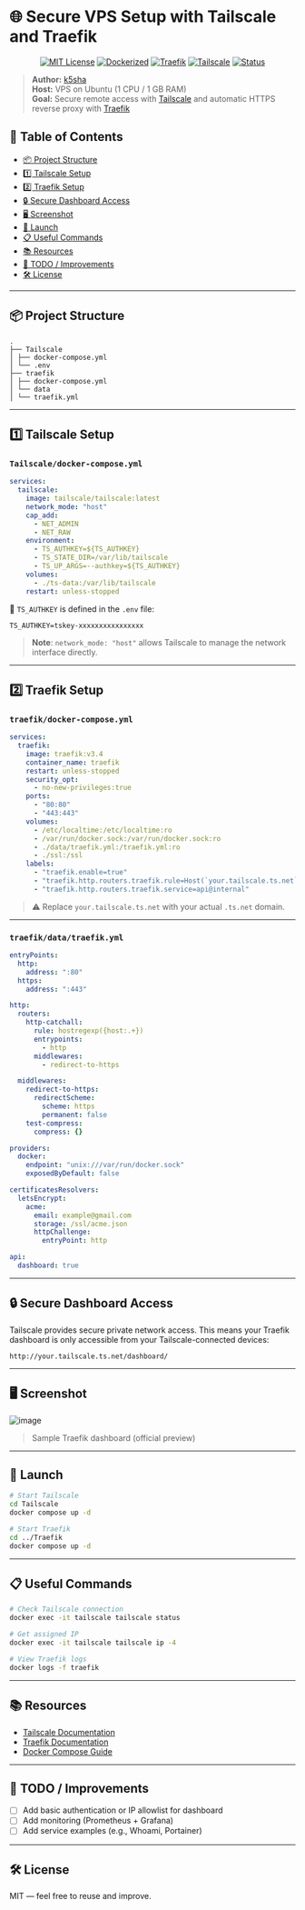
# 🌐 Secure VPS Setup with Tailscale and Traefik
<div align="center">
  
  [![MIT License](https://img.shields.io/badge/license-MIT-green.svg)](LICENSE)
  [![Dockerized](https://img.shields.io/badge/built%20with-Docker-2496ED?logo=docker&logoColor=white)](https://www.docker.com/)
  [![Traefik](https://img.shields.io/badge/reverse--proxy-traefik-1e1e2f?logo=traefikproxy&logoColor=white)](https://traefik.io/)
  [![Tailscale](https://img.shields.io/badge/networking-tailscale-004AAD?logo=tailscale&logoColor=white)](https://tailscale.com/)
  [![Status](https://img.shields.io/badge/status-stable-success.svg)](#)
</div>


> **Author:** [k5sha](https://github.com/k5sha)  
> **Host:** VPS on Ubuntu (1 CPU / 1 GB RAM)  
> **Goal:** Secure remote access with [Tailscale](https://tailscale.com) and automatic HTTPS reverse proxy with [Traefik](https://traefik.io)


## 📑 Table of Contents

- [📦 Project Structure](#-project-structure)
- [1️⃣ Tailscale Setup](#1️⃣-tailscale-setup)
- [2️⃣ Traefik Setup](#2️⃣-traefik-setup)
- [🔒 Secure Dashboard Access](#-secure-dashboard-access)
- [🖥️ Screenshot](#️-screenshot)
- [🚀 Launch](#-launch)
- [📋 Useful Commands](#-useful-commands)
- [📚 Resources](#-resources)
- [🧠 TODO / Improvements](#-todo--improvements)
- [🛠️ License](#️-license)

---

## 📦 Project Structure

```
.
├── Tailscale
│ ├── docker-compose.yml
│ └── .env
├── traefik
│ ├── docker-compose.yml
│ └── data
│ └── traefik.yml
````

---

## 1️⃣ Tailscale Setup

### `Tailscale/docker-compose.yml`

```yaml
services:
  tailscale:
    image: tailscale/tailscale:latest
    network_mode: "host"
    cap_add:
      - NET_ADMIN
      - NET_RAW
    environment:
      - TS_AUTHKEY=${TS_AUTHKEY}
      - TS_STATE_DIR=/var/lib/tailscale
      - TS_UP_ARGS=--authkey=${TS_AUTHKEY}
    volumes:
      - ./ts-data:/var/lib/tailscale
    restart: unless-stopped
````

📌 `TS_AUTHKEY` is defined in the `.env` file:

```dotenv
TS_AUTHKEY=tskey-xxxxxxxxxxxxxxxx
```

> **Note**: `network_mode: "host"` allows Tailscale to manage the network interface directly.

---

## 2️⃣ Traefik Setup

### `traefik/docker-compose.yml`

```yaml
services:
  traefik:
    image: traefik:v3.4
    container_name: traefik
    restart: unless-stopped
    security_opt:
      - no-new-privileges:true
    ports:
      - "80:80"
      - "443:443"
    volumes:
      - /etc/localtime:/etc/localtime:ro
      - /var/run/docker.sock:/var/run/docker.sock:ro
      - ./data/traefik.yml:/traefik.yml:ro
      - ./ssl:/ssl
    labels:
      - "traefik.enable=true"
      - "traefik.http.routers.traefik.rule=Host(`your.tailscale.ts.net`)"
      - "traefik.http.routers.traefik.service=api@internal"
```

> ⚠️ Replace `your.tailscale.ts.net` with your actual `.ts.net` domain.

---

### `traefik/data/traefik.yml`

```yaml
entryPoints:
  http:
    address: ":80"
  https:
    address: ":443"

http:
  routers:
    http-catchall:
      rule: hostregexp({host:.+})
      entrypoints:
        - http
      middlewares:
        - redirect-to-https

  middlewares:
    redirect-to-https:
      redirectScheme:
        scheme: https
        permanent: false
    test-compress:
      compress: {}

providers:
  docker:
    endpoint: "unix:///var/run/docker.sock"
    exposedByDefault: false

certificatesResolvers:
  letsEncrypt:
    acme:
      email: example@gmail.com
      storage: /ssl/acme.json
      httpChallenge:
        entryPoint: http

api:
  dashboard: true
```

---

## 🔒 Secure Dashboard Access

Tailscale provides secure private network access. This means your Traefik dashboard is only accessible from your Tailscale-connected devices:

```
http://your.tailscale.ts.net/dashboard/
```

---

## 🖥️ Screenshot
![image](https://github.com/user-attachments/assets/01665635-dec6-43c8-b207-95bd1995d812)

> Sample Traefik dashboard (official preview)


---

## 🚀 Launch

```bash
# Start Tailscale
cd Tailscale
docker compose up -d

# Start Traefik
cd ../Traefik
docker compose up -d
```

---

## 📋 Useful Commands

```bash
# Check Tailscale connection
docker exec -it tailscale tailscale status

# Get assigned IP
docker exec -it tailscale tailscale ip -4

# View Traefik logs
docker logs -f traefik
```

---

## 📚 Resources

* [Tailscale Documentation](https://tailscale.com/kb/)
* [Traefik Documentation](https://doc.traefik.io/traefik/)
* [Docker Compose Guide](https://docs.docker.com/compose/)

---

## 🧠 TODO / Improvements

* [ ] Add basic authentication or IP allowlist for dashboard
* [ ] Add monitoring (Prometheus + Grafana)
* [ ] Add service examples (e.g., Whoami, Portainer)

---

## 🛠️ License

MIT — feel free to reuse and improve.


